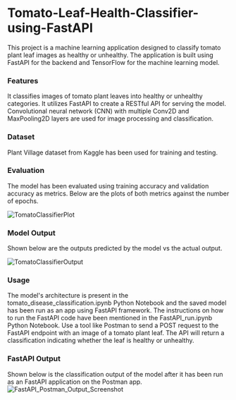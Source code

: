 # Tomato-Leaf-Health-Classifier-using-FastAPI
This project is a machine learning application designed to classify tomato plant leaf images as healthy or unhealthy. The application is built using FastAPI for the backend and TensorFlow for the machine learning model.

### Features
It classifies images of tomato plant leaves into healthy or unhealthy categories. It utilizes FastAPI to create a RESTful API for serving the model. Convolutional neural network (CNN) with multiple Conv2D and MaxPooling2D layers are used for image processing and classification. 

### Dataset 
Plant Village dataset from Kaggle has been used for training and testing.

### Evaluation 
The model has been evaluated using training accuracy and validation accuracy as metrics. Below are the plots of both metrics against the number of epochs. 

![TomatoClassifierPlot](https://github.com/vaibhavmallya98/Tomato-Leaf-Health-Classifier-using-FastAPI/assets/45683079/7d547e99-6071-4b43-91ee-a8d34d602562)

### Model Output 
Shown below are the outputs predicted by the model vs the actual output. 

![TomatoClassifierOutput](https://github.com/vaibhavmallya98/Tomato-Leaf-Health-Classifier-using-FastAPI/assets/45683079/655678f9-aa30-4f09-9892-de97a2541881)


### Usage
The model's architecture is present in the tomato_disease_classification.ipynb Python Notebook and the saved model has been run as an app using FastAPI framework. The instructions on how to run the FastAPI code have been mentioned in the FastAPI_run.ipynb Python Notebook. Use a tool like Postman to send a POST request to the FastAPI endpoint with an image of a tomato plant leaf. The API will return a classification indicating whether the leaf is healthy or unhealthy.

### FastAPI Output 
Shown below is the classification output of the model after it has been run as an FastAPI application on the Postman app. 
![FastAPI_Postman_Output_Screenshot](https://github.com/vaibhavmallya98/Tomato-Leaf-Health-Classifier-using-FastAPI/assets/45683079/0569d776-f958-4de3-8671-64169e77e96e)

